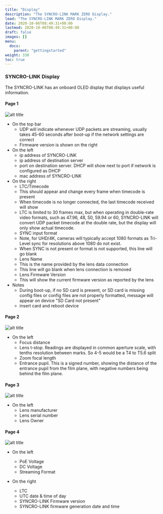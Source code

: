```yaml
---
title: "Display"
description: "The SYNCRO-LINK MARK ZERO Display."
lead: "The SYNCRO-LINK MARK ZERO Display."
date: 2020-10-06T08:49:31+00:00
lastmod: 2020-10-06T08:49:31+00:00
draft: false
images: []
menu:
  docs:
    parent: "gettingstarted"
weight: 330
toc: true
---
```


### SYNCRO-LINK Display

The SYNCRO-LINK has an onboard OLED display that displays useful information.

#### Page 1

<img src="/images/syncrolink_page1.png" title="Syncrolink OLED page 1" alt="alt title"/>

- On the top bar
  - UDP will indicate whenever UDP packets are streaming, usually takes 45-60 seconds after boot-up if the network settings are correct
  - Firmware version is shown on the right
- On the left
  - ip address of SYNCRO-LINK
  - ip address of destination server
  - port on destination server. DHCP will show next to port if network is configured as DHCP
  - mac address of SYNCRO-LINK
- On the right
  - LTC/Timecode
  - This should appear and change every frame when timecode is present
  - When timecode is no longer connected, the last timecode received will show
  - LTC is limited to 30 frames max, but when operating in double-rate video formats, such as 47.96, 48, 50, 59.94 or 60, SYNCRO-LINK will convert UDP packet timecode at the double rate, but the display will only show actual timecode.
  - SYNC input format
  - Note, for UHD/4K, cameras will typically accept 1080 formats as Tri-Level sync for resolutions above 1080 do not exist.
  - When SYNC is not present or format is not supported, this line will go blank
  - Lens Name
  - This is the name provided by the lens data connection
  - This line will go blank when lens connection is removed
  - Lens Firmware Version
  - This will show the current firmware version as reported by the lens
- Notes
  - During boot-up, if no SD card is present, or SD card is missing config files or config files are not properly formatted, message will appear on device "SD Card not present"
  - insert card and reboot device

#### Page 2

<img src="/images/syncrolink_page2.png" title="Syncrolink OLED page 2" alt="alt title"/>

- On the left
  - Focus distance
  - Lens t-stop. Readings are displayed in common aperture scale, with tenths resolution between marks. So 4-5 would be a T4 to T5.6 split
  - Zoom focal length
  - Entrance pupil. This is a signed number, showing the distance of the entrance pupil from the film plane, with negative numbers being behind the film plane.

#### Page 3

<img src="/images/syncrolink_page3.png" title="Syncrolink OLED page 3" alt="alt title"/>

- On the left
  - Lens manufacturer
  - Lens serial number
  - Lens Owner

#### Page 4

<img src="/images/syncrolink_page4.png" title="Syncrolink OLED page 4" alt="alt title"/>

- On the left
  - PoE Voltage
  - DC Voltage
  - Streaming Format

- On the right
  - LTC
  - UTC date & time of day
  - SYNCRO-LINK Firmware version
  - SYNCRO-LINK firmware generation date and time
